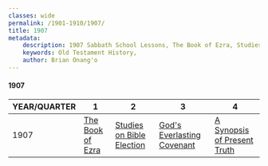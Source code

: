 ```yaml
---
classes: wide
permalink: /1901-1910/1907/
title: 1907
metadata:
    description: 1907 Sabbath School Lessons, The Book of Ezra, Studies on Bible Election, God's Everlasting Covenant, A Synopsis of Present Truth
    keywords: Old Testament History,
    author: Brian Onang'o
---
```


#### 1907

YEAR/QUARTER |   1  | 2| 3| 4
-------------|------------|---|--|---
1907   |  [The Book of Ezra](/1901-1910/1907/quarter1) | [Studies on Bible Election](/1901-1910/1907/quarter2) | [God's Everlasting Covenant](/1901-1910/1907/quarter3) | [A Synopsis of Present Truth](/1901-1910/1907/quarter4) |
 